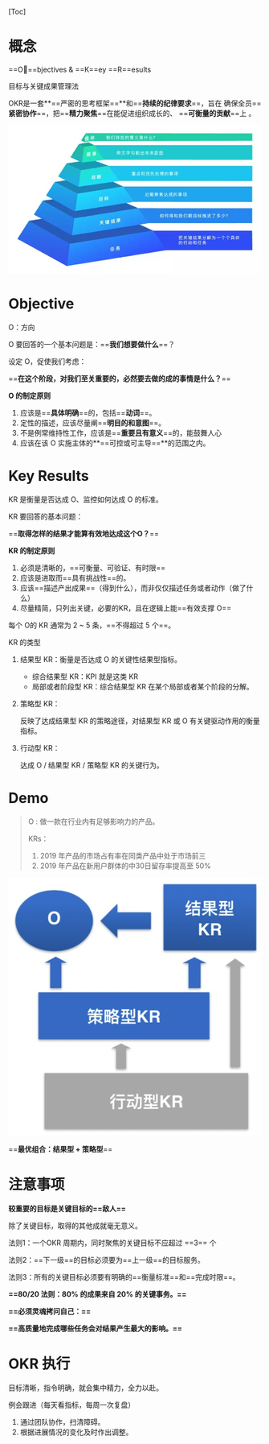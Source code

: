 [Toc]

# 概念

==O==bjectives & ==K==ey ==R==esults

目标与关键成果管理法



OKR是一套**==严密的思考框架==**和==**持续的纪律要求**==，旨在 确保全员==**紧密协作**==，把==**精力聚焦**==在能促进组织成长的、 ==**可衡量的贡献**==上 。



![](../股票/images/9b8f511eecd0cf4681684dc420486f93.jpeg)

# Objective 

O：方向

O 要回答的一个基本问题是：==**我们想要做什么**==？

设定 O，促使我们考虑：

==**在这个阶段，对我们至关重要的，必然要去做的成的事情是什么？**==



**O 的制定原则**

1. 应该是==**具体明确**==的，包括==**动词**==。
2. 定性的描述，应该尽量阐==**明目的和意图**==。
3. 不是例常维持性工作，应该是==**重要且有意义**==的，能鼓舞人心
4. 应该在该 O 实施主体的**==可控或可主导==**的范围之内。



# Key Results

KR 是衡量是否达成 O、监控如何达成 O 的标准。

KR 要回答的基本问题：

==**取得怎样的结果才能算有效地达成这个O？**==



**KR 的制定原则**

1. 必须是清晰的，==可衡量、可验证、有时限==
2. 应该是进取而==具有挑战性==的。
3. 应该==描述产出成果==（得到什么），而非仅仅描述任务或者动作（做了什么）
4. 尽量精简，只列出关键，必要的KR，且在逻辑上能==有效支撑 O==

每个 O的 KR 通常为 2 ~ 5 条，==不得超过 5 个==。



KR 的类型

1. 结果型 KR：衡量是否达成 O 的关键性结果型指标。

   - 综合结果型 KR：KPI 就是这类 KR
   - 局部或者阶段型 KR：综合结果型 KR 在某个局部或者某个阶段的分解。

2. 策略型 KR：

   反映了达成结果型 KR 的策略途径，对结果型 KR 或 O 有关键驱动作用的衡量指标。

3. 行动型 KR：

   达成 O / 结果型 KR / 策略型 KR 的关键行为。

# Demo

> O : 做一款在行业内有足够影响力的产品。
>
> KRs：
>
> 1. 2019 年产品的市场占有率在同类产品中处于市场前三
> 2. 2019 年产品在新用户群体的中30日留存率提高至 50%

![](images/20191219225646.jpg)

==**最优组合：结果型 + 策略型**==

# 注意事项

**较重要的目标是关键目标的==敌人==**

除了关键目标，取得的其他成就毫无意义。



法则1：一个OKR 周期内，同时聚焦的关键目标不应超过 ==3== 个

法则2：==下一级==的目标必须要为==上一级==的目标服务。

法则3：所有的关键目标必须要有明确的==衡量标准==和==完成时限==。



**==80/20 法则：80% 的成果来自 20% 的关键事务。==**

**==必须灵魂拷问自己：==**

**==高质量地完成哪些任务会对结果产生最大的影响。==**

# OKR 执行

目标清晰，指令明确，就会集中精力，全力以赴。

例会跟进（每天看指标，每周一次复盘）

1. 通过团队协作，扫清障碍。
2. 根据进展情况的变化及时作出调整。

